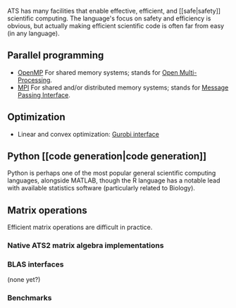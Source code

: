 ATS has many facilities that enable effective, efficient, and [[safe|safety]] scientific computing. The language's focus on safety and efficiency is obvious, but actually making efficient scientific code is often far from easy (in any language).

## Parallel programming
* [OpenMP](https://github.com/githwxi/ATS-Postiats-contrib/tree/master/contrib/OpenMP) For shared memory systems; stands for [Open Multi-Processing](https://en.wikipedia.org/wiki/Openmp).
* [MPI](https://github.com/githwxi/ATS-Postiats-contrib/tree/master/contrib/MPI) For shared and/or distributed memory systems; stands for [Message Passing Interface](https://en.wikipedia.org/wiki/Message_Passing_Interface).

## Optimization
* Linear and convex optimization: [Gurobi interface](https://github.com/githwxi/ATS-Postiats-contrib/tree/master/contrib/gurobi)

## Python [[code generation|code generation]]
Python is perhaps one of the most popular general scientific computing languages, alongside MATLAB, though the R language has a notable lead with available statistics software (particularly related to Biology). 

## Matrix operations
Efficient matrix operations are difficult in practice.

### Native ATS2 matrix algebra implementations

### BLAS interfaces
(none yet?)

### Benchmarks
